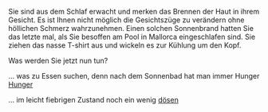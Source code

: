 Sie sind aus dem Schlaf erwacht und merken das Brennen der Haut in ihrem Gesicht. 
Es ist Ihnen nicht möglich die Gesichtszüge zu verändern ohne höllichen Schmerz wahrzunehmen. 
Einen solchen Sonnenbrand hatten Sie das letzte mal, 
als Sie besoffen am Pool in Mallorca eingeschlafen sind. 
Sie ziehen das nasse T-shirt aus und wickeln es zur Kühlung um den Kopf.

Was werden Sie jetzt nun tun?

... was zu Essen suchen, denn nach dem Sonnenbad hat man immer Hunger
[Hunger](../schwimmen/hunger.md)


... im leicht fiebrigen Zustand noch ein wenig
[dösen](../schwimmen/insel/schlafen/schlafen.md)



